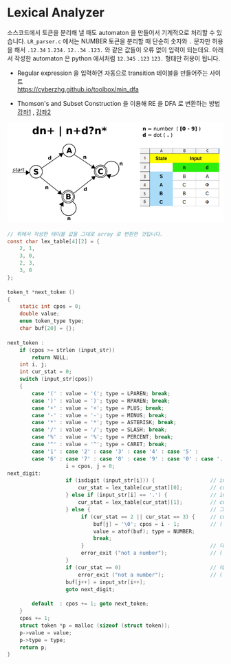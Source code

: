
# Lexical Analyzer

소스코드에서 토큰을 분리해 낼 때도 automaton 을 만들어서 기계적으로 처리할 수 있습니다.
`LR_parser.c` 에서는 NUMBER 토큰을 분리할 때 단순히 숫자와 `.` 문자만 허용을 해서
`.12.34` `1.234.` `12..34` `.123.` 와 같은 값들이 오류 없이 입력이 되는데요.
아래서 작성한 automaton 은 python 에서처럼 `12.345` `.123` `123.` 형태만 허용이 됩니다.



- Regular expression 을 입력하면 자동으로 transition 테이블을 만들어주는 사이트  
https://cyberzhg.github.io/toolbox/min_dfa

- Thomson's and Subset Construction 을 이용해 RE 을 DFA 로 변환하는 방법  
[강좌1](https://www.youtube.com/watch?v=vt2x0W_jcPU&list=PLywg83lhcrgDvPgTr-xatGWSe6YYnDevz&index=109) ,
[강좌2](https://www.youtube.com/watch?v=BgcBmdU_KOQ&list=PLywg83lhcrgDvPgTr-xatGWSe6YYnDevz&index=110)



![](lexer.png)


```c
// 위에서 작성한 테이블 값을 그대로 array 로 변환한 것입니다.
const char lex_table[4][2] = {
    2, 1,
    3, 0,
    2, 3,
    3, 0
};

token_t *next_token () 
{
    static int cpos = 0;
    double value;
    enum token_type type;
    char buf[20] = {}; 

next_token :
    if (cpos >= strlen (input_str))
        return NULL;
    int i, j;
    int cur_stat = 0; 
    switch (input_str[cpos]) 
    {
        case '(' : value = '('; type = LPAREN; break;
        case ')' : value = ')'; type = RPAREN; break;
        case '+' : value = '+'; type = PLUS; break;
        case '-' : value = '-'; type = MINUS; break;
        case '*' : value = '*'; type = ASTERISK; break;
        case '/' : value = '/'; type = SLASH; break;
        case '%' : value = '%'; type = PERCENT; break;
        case '^' : value = '^'; type = CARET; break;
        case '1' : case '2' : case '3' : case '4' : case '5' :
        case '6' : case '7' : case '8' : case '9' : case '0' : case '.' :
                   i = cpos, j = 0; 
next_digit:                   
                   if (isdigit (input_str[i])) {                  // input char 가 숫자일 경우
                       cur_stat = lex_table[cur_stat][0];         // cur_stat 을 테이블 값에 따라 이동
                   } else if (input_str[i] == '.') {              // input char 가 "." 일 경우
                       cur_stat = lex_table[cur_stat][1];         // cur_stat 을 테이블 값에 따라 이동
                   } else {                                       // 그 밖의 문자는 마지막을 의미하므로
                        if (cur_stat == 2 || cur_stat == 3) {     // cur_stat 가 accept 인지 비교하고
                            buf[j] = '\0'; cpos = i - 1;          // ( accept : B = 2, C = 3 )
                            value = atof(buf); type = NUMBER;
                            break;
                        }                                         // 다를 경우는 오류가 됩니다.
                        error_exit ("not a number");              // ( 예: 상태 A 에서 종료할 경우 )
                   }
                   if (cur_stat == 0)                             // 테이블의 0 값을 가리키면 오류가 된다.
                       error_exit ("not a number");               // ( 예: 상태 A or C 에서 "." 이 입력될 경우 )
                   buf[j++] = input_str[i++]; 
                   goto next_digit;

        default  : cpos += 1; goto next_token;
    }
    cpos += 1;
    struct token *p = malloc (sizeof (struct token));
    p->value = value;
    p->type = type;
    return p;
}
```
